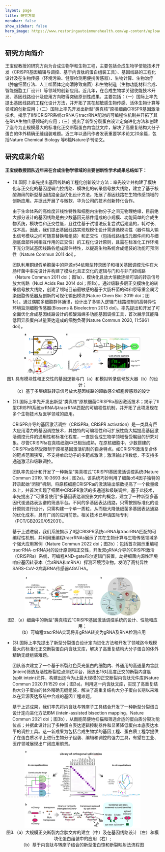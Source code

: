 ```yaml
---
layout: page
title: 研究方向 
menubar: false
show_sidebar: false
hero_image: https://www.restoringautoimmunehealth.com/wp-content/uploads/2019/01/DNA-image-1080x640.jpg
---
```



## 研究方向简介

王宝俊教授的研究方向为合成生物学和生物工程，主要包括合成生物学使能技术开发（CRISPR基因编辑与调控、基于内含肽的蛋白组装工具）、基因线路的工程化设计及在生物传感（环境污染、健康检测用便携传感器）、生物计算、生物治疗（肿瘤细菌疗法、人工噬菌体定向清除致病菌）和生物制造（生物功能材料合成、智能细胞工厂设计）等领域的创新应用。近几年，在合成生物学关键使能技术开发、基因线路设计及应用方向取得突破原创性成果，主要包括：（一）国际上率先提出基因线路的工程化设计方法，并开拓了其在超敏感生物传感、活体生物计算等领域的创新应用；（二）国际上率先开发出新型“类真核”原核细菌CRISPR基因激活技术，揭示了II型CRISPR系统crRNA与tracrRNA配对的可编程性机制并开拓了其在RNA生物传感领域的应用；（三）提出了新型分裂蛋白设计定向进化方法和创建了迄今为止规模最大的标准化正交断裂蛋白内含肽文库，解决了高重复结构大分子蛋白的体外精确无缝组装难题。近三年以通讯作者发表重要学术论文20余篇，包括Nature Chemical Biology 等6篇Nature子刊论文。



## 研究成果介绍

#### 王宝俊教授团队近年来在合成生物学领域的主要创新性学术成果总结如下：

* (1).国际上率先提出基因线路的工程化创新设计方法：率先设计并构建了模块化与正交化的基因逻辑门控线路、模块化的转录信号放大线路，建立了基于核酸海绵的新型基因线路全面优化设计方法，拓展了基因线路在生物传感领域的创新应用。并据此开展了与微软、华为公司的技术创新转化合作。

    由于生命体系的高维度非线性特性和细胞内生物分子之间无物理绝缘，目前绝大部分设计的基因线路是由少数基因元器件组成的小规模、功能简单的合成生物系统，模块性和正交性低，且往往基于试错法反复尝试后建造的，耗时长、成本高。因此，我们提出基因线路实现规模化设计需遵循模块性（器件输入输出信号模块之间可随意替换和组装）和正交性（包括线路组成元器件间和与细胞底盘部件间相互作用的正交性）的工程化设计原则，且需在标准化工作环境下充分测试基因线路各组成部件特性，以提高生物系统合成组装的功能可预测性（Nature Commun 2011 doi）。

    团队利用铜绿假单胞菌中的异源σ54依赖型转录因子和相关基因调控元件在大肠杆菌中率先设计并构建了模块化且正交化的逻辑与门和与非门控线路（Nature Commun 2011 doi；图1a）、模块化且放大倍数连续可调的转录信号放大线路（Nucl Acids Res 2014 doi；图1b）。通过级联多层正交模块化的转录信号放大线路，创建了领域目前最敏感的基于大肠杆菌的砷和汞等重金属污染细胞传感器及创新的可视化输出模块(Nature Chem Biol 2019 doi；图1c）。通过偶联多细胞群体通讯，设计出了多输入逻辑门线路控制的高特异性环境监测细胞传感器(Biosens & Bioelectron 2013 doi)。率先提出和开发了可全面优化合成基因线路设计的核酸海绵多功能基因调控工具，首次展示其能降低因异质蛋白过量表达造成的细胞负荷(Nature Commun 2020, 11:5961 doi）。

<!-- <center><img alt="" src="../../assets/research1.png" style="height:200px; width:550px"></center> -->
<center><img alt="" src="../../assets/research1.png" width="75%"></center>

<center>图1. 具有模块性和正交性的基因逻辑与门（a）和模拟转录信号放大器（b）的设计；</center>
<center>（c）基于多层级联转录信号放大基因线路的超敏感全细胞传感器的设计</center>






* (2).国际上率先开发出新型“类真核”原核细菌CRISPRa基因激活技术；揭示了II型CRISPR系统crRNA与tracrRNA匹配的可编程性机制，并开拓了此项发现在多个生物技术及医学领域的应用。

    CRISPR介导的基因激活调控（CRISPRa, CRISPR activation）是一类具有巨大应用潜力的基因调控技术，其独特的可编程性和可扩展性能大幅提高基因激活调控元件的通用性和标准化程度，一直是合成生物学领域备受瞩目的研究对象。尽管CRISPRa在真核细胞中已相当成熟，在原核细胞中，少数搭建的CRISPRa依然受限制于原核基因激活机制的自身特点。如CRISPR激活复合体的靶点范围狭窄，不支持单启动子的多靶点激活；激活输出倍数低，不支持多通道激活和级联调控。

    团队率先设计和开发了一种新型“类真核式”CRISPR基因激活调控系统(Nature Commun 2019, 10:3693 doi；图2a)。该系统巧妙利用了细菌σ54因子独特的转录起始“闭锁”机制，将原核细胞CRISPRa的激活输出倍数提高了一个数量级以上，并首次实现了细菌中CRISPR激活的多通道和级联调控。基于此技术，率先提出了“可重复使用”多基因表达谱投影文库的概念，建立了一种新型多基因代谢通路表达谱的筛选平台。不同的多基因表达线路，只需按照标准化的设计原则进行设计，只需构建一个单一质粒，从而极大降低细菌多基因表达通路的优化成本，具有广阔的应用前景。相关技术已申请国际专利（PCT/GB2020/052031）。

    基于上述进展，我们系统揭示了II型CRISPR系统crRNA与tracrRNA匹配的可编程性机制，并利用重编程tracrRNAs展示了其在生物计算与生物传感领域多个强大应用案例（Nature Commun 2022 doi；图2b）：包括首次揭示重编程tracrRNA-crRNA对的设计原则和正交性，开发双gRNA介导的CRISPR激活（CRISPRa）系统，可编程AND-gate布尔逻辑门装置，劫持细菌内源性环境响应基因转录本（含sRNA和mRNA）探测环境污染物，发明了高特异性SARS-CoV-2病毒RNA传感器AGATHA。

<center><img alt="" src="../../assets/research2.png" width="75%"></center>

<center>图2.（a）细菌中的新型“类真核式”CRISPR基因激活调控系统的设计、性能和应用；</center>
<center>（b）可编程tracrRNA实现将非gRNA转变为gRNA及RNA检测应用</center>


* (3).国际上率先提出了新型分裂蛋白设计定向进化方法和开发了领域迄今规模最大的标准化正交断裂蛋白内含肽文库，解决了高重复结构大分子蛋白的体外精确无缝组装难题。

    团队首次建立了一个基于断裂红色荧光蛋白的细胞内、外通用的高通量内含肽(intein)筛选及活性断裂位点测试平台，筛选出15对高度正交的断裂内含肽(split intein)元件，构建出迄今为止最大规模的正交断裂内含肽元件库(Nature Commun 2020,11:1529 doi；图3a)。利用这一内含肽文库，实现了高重复结构大分子蛋白的体外精确无缝组装，解决了高重复结构大分子蛋白长期以来难以在异源表达系统中合成的基因工程难题。

    基于上述成果，我们率先将内含肽与转座子工具结合开发了一种新型分裂蛋白设计定向进化方法IBM (intein-assisted bisection mapping，Nature Commun 2021 doi；图3b），从而能简便地扫描和筛选合适的蛋白质分裂功能位点；并据此设计出了多种蛋白表达逻辑控制器件和显著降低蛋白本底表达水平的调控工具。这一新成果为包括合成生物学的基因工程、蛋白质工程学提供了在蛋白质水平上进行生物分子组装、编辑和调控的强力工具，有望在工业、医疗领域展现出广阔应用前景。

<center><img alt="" src="../../assets/research3.png" width="75%"></center>

<center>图3.（a）大规模正交断裂内含肽文库的建立（中）及在基因线路设计（左）和模块化蛋白组装中的应用（右）;</center>
<center>（b）基于内含肽与转座子结合的新型蛋白饱和断裂映射法流程图</center>




